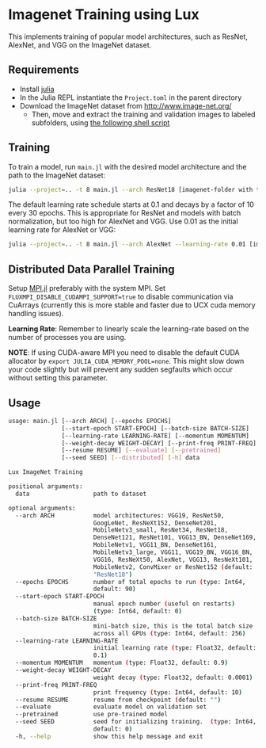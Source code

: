 # Imagenet Training using Lux

This implements training of popular model architectures, such as ResNet, AlexNet, and VGG on the ImageNet dataset.

## Requirements

* Install [julia](https://julialang.org/)
* In the Julia REPL instantiate the `Project.toml` in the parent directory
* Download the ImageNet dataset from http://www.image-net.org/
  - Then, move and extract the training and validation images to labeled subfolders, using [the following shell script](https://github.com/pytorch/examples/blob/main/imagenet/extract_ILSVRC.sh)

## Training

To train a model, run `main.jl` with the desired model architecture and the path to the ImageNet dataset:

```bash
julia --project=.. -t 8 main.jl --arch ResNet18 [imagenet-folder with train and val folders]
```

The default learning rate schedule starts at 0.1 and decays by a factor of 10 every 30 epochs. This is appropriate for ResNet and models with batch normalization, but too high for AlexNet and VGG. Use 0.01 as the initial learning rate for AlexNet or VGG:

```bash
julia --project=.. -t 8 main.jl --arch AlexNet --learning-rate 0.01 [imagenet-folder with train and val folders]
```

## Distributed Data Parallel Training

Setup [MPI.jl](https://juliaparallel.org/MPI.jl/stable/usage/#CUDA-aware-MPI-support) preferably with the system MPI. Set `FLUXMPI_DISABLE_CUDAMPI_SUPPORT=true` to disable communication via CuArrays (currently this is more stable and faster due to UCX cuda memory handling issues).

**Learning Rate**: Remember to linearly scale the learning-rate based on the number of processes you are using.

**NOTE**: If using CUDA-aware MPI you need to disable the default CUDA allocator by `export JULIA_CUDA_MEMORY_POOL=none`. This might slow down your code slightly but will prevent any sudden segfaults which occur without setting this parameter.


## Usage

```bash
usage: main.jl [--arch ARCH] [--epochs EPOCHS]
               [--start-epoch START-EPOCH] [--batch-size BATCH-SIZE]
               [--learning-rate LEARNING-RATE] [--momentum MOMENTUM]
               [--weight-decay WEIGHT-DECAY] [--print-freq PRINT-FREQ]
               [--resume RESUME] [--evaluate] [--pretrained]
               [--seed SEED] [--distributed] [-h] data

Lux ImageNet Training

positional arguments:
  data                  path to dataset

optional arguments:
  --arch ARCH           model architectures: VGG19, ResNet50,
                        GoogLeNet, ResNeXt152, DenseNet201,
                        MobileNetv3_small, ResNet34, ResNet18,
                        DenseNet121, ResNet101, VGG13_BN, DenseNet169,
                        MobileNetv1, VGG11_BN, DenseNet161,
                        MobileNetv3_large, VGG11, VGG19_BN, VGG16_BN,
                        VGG16, ResNeXt50, AlexNet, VGG13, ResNeXt101,
                        MobileNetv2, ConvMixer or ResNet152 (default:
                        "ResNet18")
  --epochs EPOCHS       number of total epochs to run (type: Int64,
                        default: 90)
  --start-epoch START-EPOCH
                        manual epoch number (useful on restarts)
                        (type: Int64, default: 0)
  --batch-size BATCH-SIZE
                        mini-batch size, this is the total batch size
                        across all GPUs (type: Int64, default: 256)
  --learning-rate LEARNING-RATE
                        initial learning rate (type: Float32, default:
                        0.1)
  --momentum MOMENTUM   momentum (type: Float32, default: 0.9)
  --weight-decay WEIGHT-DECAY
                        weight decay (type: Float32, default: 0.0001)
  --print-freq PRINT-FREQ
                        print frequency (type: Int64, default: 10)
  --resume RESUME       resume from checkpoint (default: "")
  --evaluate            evaluate model on validation set
  --pretrained          use pre-trained model
  --seed SEED           seed for initializing training.  (type: Int64,
                        default: 0)
  -h, --help            show this help message and exit
```